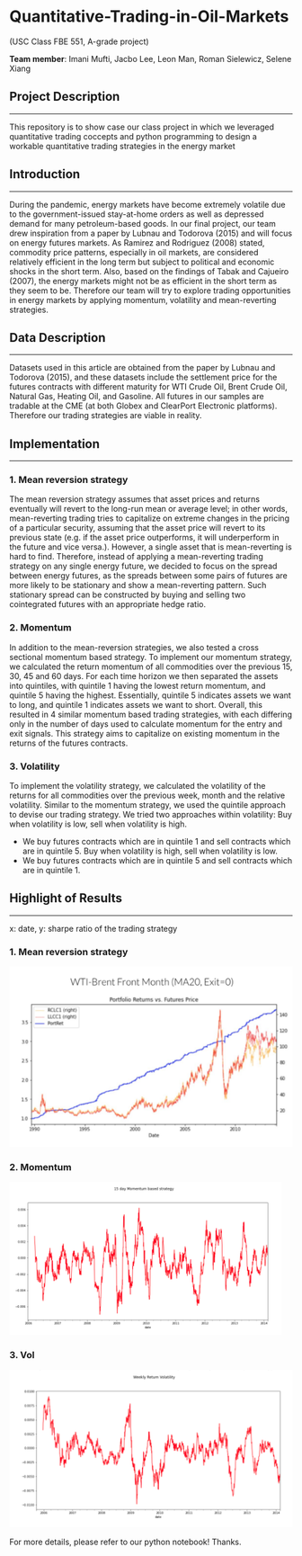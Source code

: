 # Quantitative-Trading-in-Oil-Markets 
(USC Class FBE 551, A-grade project)

**Team member**:
Imani Mufti, Jacbo Lee, Leon Man, Roman Sielewicz, Selene Xiang

## Project Description
*********************
This repository is to show case our class project in which we leveraged quantitative trading coccepts and python programming to design a workable quantitative trading strategies in the energy market


## Introduction
*********************
During the pandemic, energy markets have become extremely volatile due to the government-issued stay-at-home orders as well as depressed demand for many petroleum-based goods. In our final project, our team drew inspiration from a paper by Lubnau and Todorova (2015) and will focus on energy futures markets. As Ramirez and Rodriguez (2008) stated, commodity price patterns, especially in oil markets, are considered relatively efficient in the long term but subject to political and economic shocks in the short term. Also, based on the findings of Tabak and Cajueiro (2007), the energy markets might not be as efficient in the short term as they seem to be. Therefore our team will try to explore trading opportunities in energy markets by applying momentum, volatility and mean-reverting strategies. 


## Data Description
*********************
Datasets used in this article are obtained from the paper by Lubnau and Todorova (2015), and these datasets include the settlement price for the futures contracts with different maturity for WTI Crude Oil, Brent Crude Oil, Natural Gas, Heating Oil, and Gasoline. All futures in our samples are tradable at the CME (at both Globex and ClearPort Electronic platforms). Therefore our trading strategies are viable in reality.


## Implementation
*********************
### 1. Mean reversion strategy
The mean reversion strategy assumes that asset prices and returns eventually will revert to the long-run mean or average level; in other words, mean-reverting trading tries to capitalize on extreme changes in the pricing of a particular security, assuming that the asset price will revert to its previous state (e.g. if the asset price outperforms, it will underperform in the future and vice versa.). However, a single asset that is mean-reverting is hard to find. Therefore, instead of applying a mean-reverting trading strategy on any single energy future, we decided to focus on the spread between energy futures, as the spreads between some pairs of futures are more likely to be stationary and show a mean-reverting pattern. Such stationary spread can be constructed by buying and selling two cointegrated futures with an appropriate hedge ratio. 

### 2. Momentum
In addition to the mean-reversion strategies, we also tested a cross sectional momentum based strategy. To implement our momentum strategy, we calculated the return momentum of all commodities over the previous 15, 30, 45 and 60 days. For each time horizon we then separated the assets into quintiles, with quintile 1 having the lowest return momentum, and quintile 5 having the highest. Essentially, quintile 5 indicates assets we want to long, and quintile 1 indicates assets we want to short. Overall, this resulted in 4 similar momentum based trading strategies, with each differing only in the number of days used to calculate momentum for the entry and exit signals. This strategy aims to capitalize on existing momentum in the returns of the futures contracts. 

### 3. Volatility
To implement the volatility strategy, we calculated the volatility of the returns for all commodities over the previous week, month and the relative volatility. Similar to the momentum strategy, we used the quintile approach to devise our trading strategy. We tried two approaches within volatility:
Buy when volatility is low, sell when volatility is high.
* We buy futures contracts which are in quintile 1 and sell contracts which are in quintile 5. Buy when volatility is high, sell when volatility is low.
* We buy futures contracts which are in quintile 5 and sell contracts which are in quintile 1.

## Highlight of Results
*********************
x: date, y: sharpe ratio of the trading strategy

### 1. Mean reversion strategy
![meanrevertingstrategy](https://github.com/kwlwman2/Quantitative-Trading-in-Oil-Markets/blob/main/Final%20Project%20Summary/Images/meanreverting.png)
### 2. Momentum
![meanrevertingstrategy](https://github.com/kwlwman2/Quantitative-Trading-in-Oil-Markets/blob/main/Final%20Project%20Summary/Images/momentum.png)
### 3. Vol
![meanrevertingstrategy](https://github.com/kwlwman2/Quantitative-Trading-in-Oil-Markets/blob/main/Final%20Project%20Summary/Images/vol.png)

For more details, please refer to our python notebook! Thanks.



